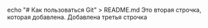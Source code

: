 echo "# Как пользоваться Git" > README.md
Это вторая строчка, которая добавлена.
Добавлена третья строчка